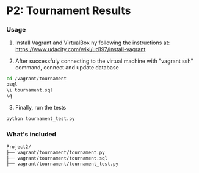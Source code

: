 # P2: Tournament Results

### Usage
1) Install Vagrant and VirtualBox ny following the instructions at:
https://www.udacity.com/wiki/ud197/install-vagrant

2) After successfuly connecting to the virtual machine with "vagrant ssh" command, connect and update database
```sh
cd /vagrant/tournament
psql
\i tournament.sql
\q
```
3) Finally, run the tests
```sh
python tournament_test.py
```

### What's included

```sh
Project2/
├── vagrant/tournament/tournament.py
├── vagrant/tournament/tournament.sql
├── vagrant/tournament/tournament_test.py
```

